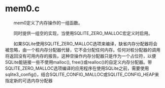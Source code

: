 # mem0.c
&nbsp;&nbsp;&nbsp;&nbsp;&nbsp;&nbsp;&nbsp;mem0定义了内存操作的一组函数。

&nbsp;&nbsp;&nbsp;&nbsp;&nbsp;&nbsp;&nbsp;同时提供一组空的实现，当使用SQLITE_ZERO_MALLOC宏定义时启用。

&nbsp;&nbsp;&nbsp;&nbsp;&nbsp;&nbsp;&nbsp;如果SQLite使用SQLITE_ZERO_MALLOC选项来编译，缺省内存分配器将会被忽略，由一个桩内存分配器代替，它不会分配任何内存。任何对桩分配器的调用将返回没有可用内存的报告。这种空操作内存分配器只是作为一个占位符，以便SQLite能链接一些不使用malloc(), free()或realloc()的自定义内存分配器。带SQLITE_ZERO_MALLOC选项编译的应用程序在使用SQLite之前，需要使用sqlite3_config()，结合SQLITE_CONFIG_MALLOC或SQLITE_CONFIG_HEAP来指定新的可选内存分配器
